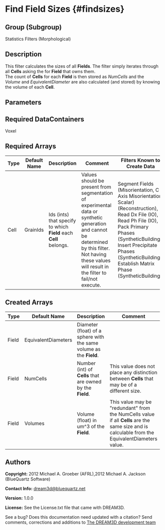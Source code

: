 Find Field Sizes {#findsizes}
======

## Group (Subgroup) ##
Statistics Filters (Morphological)

## Description ##
This filter calculates the sizes of all **Fields**.  The filter simply iterates through all **Cells** asking the for **Field** that owns them.  
The count of **Cells** for each **Field** is then stored as *NumCells* and the *Volume* and *EquivalentDiameter* are also calculated (and stored) by knowing 
the volume of each **Cell**.

## Parameters ##

## Required DataContainers ##
Voxel

## Required Arrays ##

| Type | Default Name | Description | Comment | Filters Known to Create Data |
|------|--------------|-------------|---------|-----|
| Cell | GrainIds | Ids (ints) that specify to which **Field** each **Cell** belongs. | Values should be present from segmentation of experimental data or synthetic generation and cannot be determined by this filter. Not having these values will result in the filter to fail/not execute. | Segment Fields (Misorientation, C-Axis Misorientation, Scalar) (Reconstruction), Read Dx File (IO), Read Ph File (IO), Pack Primary Phases (SyntheticBuilding), Insert Precipitate Phases (SyntheticBuilding), Establish Matrix Phase (SyntheticBuilding) |

## Created Arrays ##

| Type | Default Name | Description | Comment |
|------|--------------|-------------|---------|
| Field | EquivalentDiameters | Diameter (float) of a sphere with the same volume as the **Field**. |  |
| Field | NumCells | Number (int) of **Cells** that are owned by the **Field**. | This value does not place any distinction between **Cells** that may be of a different size. |
| Field | Volumes | Volume (float) in um^3 of the **Field**. | This value may be "redundant" from the NumCells value if all **Cells** are the same size and is calculable from the EquivalentDiameters value. |

## Authors ##

**Copyright:** 2012 Michael A. Groeber (AFRL),2012 Michael A. Jackson (BlueQuartz Software)

**Contact Info:** dream3d@bluequartz.net

**Version:** 1.0.0

**License:**  See the License.txt file that came with DREAM3D.




See a bug? Does this documentation need updated with a citation? Send comments, corrections and additions to [The DREAM3D development team](mailto:dream3d@bluequartz.net?subject=Documentation%20Correction)

